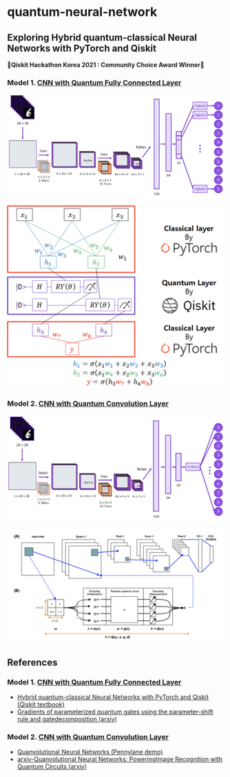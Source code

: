 # quantum-neural-network 
## Exploring Hybrid quantum-classical Neural Networks with PyTorch and Qiskit
🎉**Qiskit Hackathon Korea 2021 : Community Choice Award Winner**🎉


### Model 1. [CNN with Quantum Fully Connected Layer](https://github.com/yh08037/quantum-neural-network/tree/master/model1-fc)
![](images/model1.png)

<p align="center">
<img src="images/hybrid.png" width="600">
</p>

### Model 2. [CNN with Quantum Convolution Layer](https://github.com/yh08037/quantum-neural-network/tree/master/model2-conv)
![](images/model2.png)

![](images/quanv.png)



## References
### Model 1. [CNN with Quantum Fully Connected Layer](https://github.com/yh08037/quantum-neural-network/tree/master/model1-fc)
- [Hybrid quantum-classical Neural Networks with PyTorch and Qiskit (Qiskit textbook)](https://qiskit.org/textbook/ch-machine-learning/machine-learning-qiskit-pytorch.html)
- [Gradients of parameterized quantum gates using the parameter-shift rule and gatedecomposition (arxiv)](https://arxiv.org/pdf/1905.13311.pdf)

### Model 2. [CNN with Quantum Convolution Layer](https://github.com/yh08037/quantum-neural-network/tree/master/model2-conv)
- [Quanvolutional Neural Networks (Pennylane demo)](https://pennylane.ai/qml/demos/tutorial_quanvolution.html)
- [arxiv-Quanvolutional Neural Networks: PoweringImage Recognition with Quantum Circuits (arxiv)](https://arxiv.org/pdf/1904.04767.pdf)
